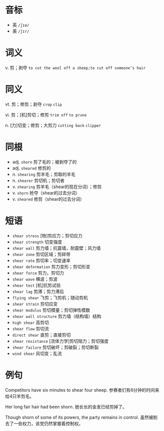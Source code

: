 # 音标

- 英 `/ʃɪə/`
- 美 `/ʃɪr/`

# 词义

v. 剪；剥夺
`to cut the wool off a sheep;to cut off someone’s hair`

# 同义

vt. 剪；修剪；剥夺
`crop` `clip`

vi. 剪；[机]剪切；修剪
`trim off` `to prune`

n. [力]切变；修剪；大剪刀
`cutting back` `clipper`

# 同根

- adj. `shorn` 剪了毛的；被剥夺了的
- adj. `sheared` 修剪的
- n. `shearing` 剪羊毛；剪取的羊毛
- n. `shearer` 剪切机；剪切者
- v. `shearing` 剪羊毛（shear的现在分词）；修剪
- v. `shorn` 抢夺（shear的过去分词）
- v. `sheared` 修剪（shear的过去分词）

# 短语

- `shear stress` [物]剪应力；剪切应力
- `shear strength` 切变强度
- `shear wall` 剪力墙；抗震墙，耐震壁；风力墙
- `shear zone` 剪切区域；剪碎带
- `shear rate` 剪切率；切变速率
- `shear deformation` 剪力变形；剪切形变
- `shear force` 剪力，剪切力
- `shear wave` 横波；剪波
- `shear test` [机]抗剪试验
- `shear lag` 剪滞；剪力滞后
- `flying shear` 飞剪；飞剪机；随动剪机
- `shear strain` 剪切应变
- `shear modulus` 剪切模量；剪切弹性模数
- `shear wall structure` 剪力墙（结构墙）结构
- `high shear` 高剪切
- `shear flow` 剪切流
- `direct shear` 直剪；直接剪切
- `shear resistance` [流体力学]剪切阻力；剪切强度
- `shear failure` 剪切破坏；剪破裂；剪切断裂
- `wind shear` 风切变；乱流

# 例句

Competitors have six minutes to shear four sheep.
参赛者们有6分钟的时间来给4只羊剪毛。

Her long fair hair had been shorn.
她长长的金发已经剪掉了。

Though shorn of some of its powers, the party remains in control.
虽然被削去了一些权力，该党仍然掌握着控制权。


